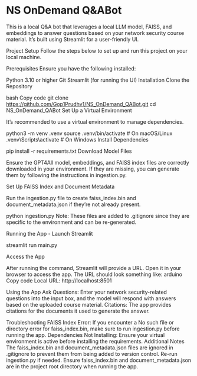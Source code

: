 # NS OnDemand Q&ABot

This is a local Q&A bot that leverages a local LLM model, FAISS, and embeddings to answer questions based on your network security course material. It’s built using Streamlit for a user-friendly UI.

Project Setup
Follow the steps below to set up and run this project on your local machine.

Prerequisites
Ensure you have the following installed:

Python 3.10 or higher
Git
Streamlit (for running the UI)
Installation
Clone the Repository

bash
Copy code
git clone https://github.com/Gop1Prudhv1/NS_OnDemand_QABot.git
cd NS_OnDemand_QABot
Set Up a Virtual Environment

It’s recommended to use a virtual environment to manage dependencies.

python3 -m venv .venv
source .venv/bin/activate  # On macOS/Linux
.venv\Scripts\activate     # On Windows
Install Dependencies


pip install -r requirements.txt
Download Model Files

Ensure the GPT4All model, embeddings, and FAISS index files are correctly downloaded in your environment. If they are missing, you can generate them by following the instructions in ingestion.py.

Set Up FAISS Index and Document Metadata

Run the ingestion.py file to create faiss_index.bin and document_metadata.json if they’re not already present.

python ingestion.py
Note: These files are added to .gitignore since they are specific to the environment and can be re-generated.

Running the App - Launch Streamlit

streamlit run main.py


Access the App

After running the command, Streamlit will provide a URL. Open it in your browser to access the app. The URL should look something like:
arduino
Copy code
Local URL: http://localhost:8501

Using the App
Ask Questions: Enter your network security-related questions into the input box, and the model will respond with answers based on the uploaded course material.
Citations: The app provides citations for the documents it used to generate the answer.

Troubleshooting
FAISS Index Error: If you encounter a No such file or directory error for faiss_index.bin, make sure to run ingestion.py before running the app.
Dependencies Not Installing: Ensure your virtual environment is active before installing the requirements.
Additional Notes
The faiss_index.bin and document_metadata.json files are ignored in .gitignore to prevent them from being added to version control. Re-run ingestion.py if needed.
Ensure faiss_index.bin and document_metadata.json are in the project root directory when running the app.
